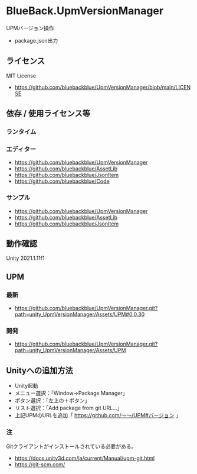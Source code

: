 # BlueBack.UpmVersionManager
UPMバージョン操作
* package.json出力

## ライセンス
MIT License
* https://github.com/bluebackblue/UpmVersionManager/blob/main/LICENSE

## 依存 / 使用ライセンス等
### ランタイム
### エディター
* https://github.com/bluebackblue/UpmVersionManager
* https://github.com/bluebackblue/AssetLib
* https://github.com/bluebackblue/JsonItem
* https://github.com/bluebackblue/Code
### サンプル
* https://github.com/bluebackblue/UpmVersionManager
* https://github.com/bluebackblue/AssetLib
* https://github.com/bluebackblue/JsonItem

## 動作確認
Unity 2021.1.11f1

## UPM
### 最新
* https://github.com/bluebackblue/UpmVersionManager.git?path=unity_UpmVersionManager/Assets/UPM#0.0.30
### 開発
* https://github.com/bluebackblue/UpmVersionManager.git?path=unity_UpmVersionManager/Assets/UPM

## Unityへの追加方法
* Unity起動
* メニュー選択：「Window->Package Manager」
* ボタン選択：「左上の＋ボタン」
* リスト選択：「Add package from git URL...」
* 上記UPMのURLを追加「 https://github.com/～～/UPM#バージョン 」
### 注
Gitクライアントがインストールされている必要がある。
* https://docs.unity3d.com/ja/current/Manual/upm-git.html
* https://git-scm.com/

